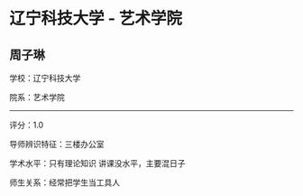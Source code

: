# 辽宁科技大学 - 艺术学院

## 周子琳

学校：辽宁科技大学

院系：艺术学院

* * *

评分：1.0

导师辨识特征：三楼办公室

学术水平：只有理论知识 讲课没水平，主要混日子

师生关系：经常把学生当工具人
